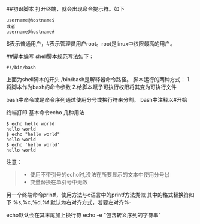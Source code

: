 ##初识脚本
打开终端，就会出现命令提示符。如下
```shell
username@hostname$
或者
username@hostname#
```
$表示普通用户，#表示管理员用户root。root是linux中权限最高的用户。

##脚本编写
shell脚本规范写法如下：
```shell
#!/bin/bash
```
上面为shell脚本的开头
/bin/bash是解释器命令路径。
脚本运行的两种方式：
  1.将脚本作为bash的命令参数
  2.给脚本赋予可执行权限将其变为可执行文件

bash中命令或是命令序列通过使用分号或换行符来分割。
bash中注释以#开始

终端打印
基本命令echo
几种用法
```shell
$ echo hello world
hello world
$ echo "hello world"
hello world
$ echo 'hello world'
hello world

```
注意：
> * 使用不带引号的echo时,没法在所要显示的文本中使用分号(;)
> * 变量替换在单引号中无效

另一个终端命令printf，使用方法与c语言中的printf方法类似
其中的格式替换符如下
%s,%c,%d,%f
默认为右对齐方式，若要左对齐%-

echo默认会在其末尾加上换行符
echo -e "包含转义序列的字符串"